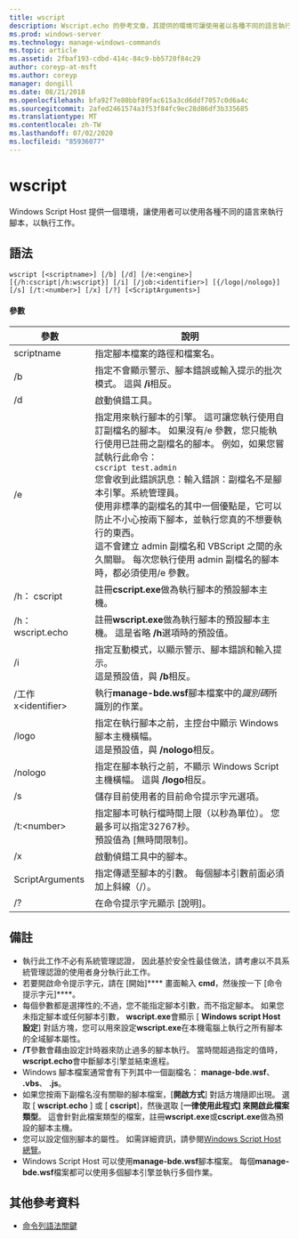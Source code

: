 ```yaml
---
title: wscript
description: Wscript.echo 的參考文章，其提供的環境可讓使用者以各種不同的語言執行腳本，以使用各種不同的物件模型來執行工作。
ms.prod: windows-server
ms.technology: manage-windows-commands
ms.topic: article
ms.assetid: 2fbaf193-cdbd-414c-84c9-bb5720f84c29
author: coreyp-at-msft
ms.author: coreyp
manager: dongill
ms.date: 08/21/2018
ms.openlocfilehash: bfa92f7e80bbf89fac615a3cd6ddf7057c0d6a4c
ms.sourcegitcommit: 2afed2461574a3f53f84fc9ec28d86df3b335685
ms.translationtype: MT
ms.contentlocale: zh-TW
ms.lasthandoff: 07/02/2020
ms.locfileid: "85936077"
---
```

# <a name="wscript"></a>wscript



Windows Script Host 提供一個環境，讓使用者可以使用各種不同的語言來執行腳本，以執行工作。

## <a name="syntax"></a>語法

```
wscript [<scriptname>] [/b] [/d] [/e:<engine>] [{/h:cscript|/h:wscript}] [/i] [/job:<identifier>] [{/logo|/nologo}] [/s] [/t:<number>] [/x] [/?] [<ScriptArguments>]
```

#### <a name="parameters"></a>參數

|參數|說明|
|---------|-----------|
|scriptname|指定腳本檔案的路徑和檔案名。|
|/b|指定不會顯示警示、腳本錯誤或輸入提示的批次模式。 這與 **/i**相反。|
|/d|啟動偵錯工具。|
|/e|指定用來執行腳本的引擎。 這可讓您執行使用自訂副檔名的腳本。 如果沒有/e 參數，您只能執行使用已註冊之副檔名的腳本。 例如，如果您嘗試執行此命令：<br>```cscript test.admin```<br>您會收到此錯誤訊息：輸入錯誤：副檔名不是腳本引擎。系統管理員。<br>使用非標準的副檔名的其中一個優點是，它可以防止不小心按兩下腳本，並執行您真的不想要執行的東西。 <br>這不會建立 admin 副檔名和 VBScript 之間的永久關聯。 每次您執行使用 admin 副檔名的腳本時，都必須使用/e 參數。|
|/h： cscript|註冊**cscript.exe**做為執行腳本的預設腳本主機。|
|/h： wscript.echo|註冊**wscript.exe**做為執行腳本的預設腳本主機。 這是省略 **/h**選項時的預設值。|
|/i|指定互動模式，以顯示警示、腳本錯誤和輸入提示。</br>這是預設值，與 **/b**相反。|
|/工作 x\<identifier>|執行**manage-bde.wsf**腳本檔案中的*識別碼*所識別的作業。|
|/logo|指定在執行腳本之前，主控台中顯示 Windows 腳本主機橫幅。</br>這是預設值，與 **/nologo**相反。|
|/nologo|指定在腳本執行之前，不顯示 Windows Script 主機橫幅。 這與 **/logo**相反。|
|/s|儲存目前使用者的目前命令提示字元選項。|
|/t:\<number>|指定腳本可執行檔時間上限（以秒為單位）。 您最多可以指定32767秒。</br>預設值為 [無時間限制]。|
|/x|啟動偵錯工具中的腳本。|
|ScriptArguments|指定傳遞至腳本的引數。 每個腳本引數前面必須加上斜線（/）。|
|/?|在命令提示字元顯示 [說明]。|

## <a name="remarks"></a>備註

-   執行此工作不必有系統管理認證， 因此基於安全性最佳做法，請考慮以不具系統管理認證的使用者身分執行此工作。
-   若要開啟命令提示字元，請在 [開始]**** 畫面輸入 **cmd**，然後按一下 [命令提示字元]****。
-   每個參數都是選擇性的;不過，您不能指定腳本引數，而不指定腳本。 如果您未指定腳本或任何腳本引數， **wscript.exe**會顯示 [ **Windows script Host 設定**] 對話方塊，您可以用來設定**wscript.exe**在本機電腦上執行之所有腳本的全域腳本屬性。
-   **/T**參數會藉由設定計時器來防止過多的腳本執行。 當時間超過指定的值時， **wscript.echo**會中斷腳本引擎並結束進程。
-   Windows 腳本檔案通常會有下列其中一個副檔名： **manage-bde.wsf**、 **.vbs**、 **.js**。
-   如果您按兩下副檔名沒有關聯的腳本檔案，[**開啟方式**] 對話方塊隨即出現。 選取 [ **wscript.echo** ] 或 [ **cscript**]，然後選取 [**一律使用此程式] 來開啟此檔案類型**。 這會針對此檔案類型的檔案，註冊**wscript.exe**或**cscript.exe**做為預設的腳本主機。
-   您可以設定個別腳本的屬性。 如需詳細資訊，請參閱[Windows Script Host 總覽](https://technet.microsoft.com/library/cc738350(v=ws.10).aspx)。
-   Windows Script Host 可以使用**manage-bde.wsf**腳本檔案。 每個**manage-bde.wsf**檔案都可以使用多個腳本引擎並執行多個作業。

## <a name="additional-references"></a>其他參考資料

- [命令列語法關鍵](command-line-syntax-key.md)
